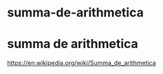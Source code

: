 summa-de-arithmetica
====================

# summa de arithmetica
https://en.wikipedia.org/wiki/Summa_de_arithmetica
